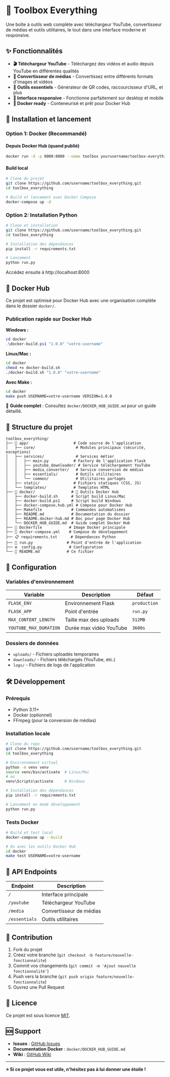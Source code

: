 # 🧰 Toolbox Everything

Une boîte à outils web complète avec téléchargeur YouTube, convertisseur de médias et outils utilitaires, le tout dans une interface moderne et responsive.

## ✨ Fonctionnalités

- **🎬 Téléchargeur YouTube** - Téléchargez des vidéos et audio depuis YouTube en différentes qualités
- **🔄 Convertisseur de médias** - Convertissez entre différents formats d'images et vidéos  
- **🔧 Outils essentiels** - Générateur de QR codes, raccourcisseur d'URL, et plus
- **📱 Interface responsive** - Fonctionne parfaitement sur desktop et mobile
- **🐳 Docker ready** - Conteneurisé et prêt pour Docker Hub

## 🚀 Installation et lancement

### Option 1: Docker (Recommandé)

#### Depuis Docker Hub (quand publié)
```bash
docker run -d -p 8000:8000 --name toolbox yourusername/toolbox-everything
```

#### Build local
```bash
# Clone du projet
git clone https://github.com/username/toolbox_everything.git
cd toolbox_everything

# Build et lancement avec Docker Compose
docker-compose up -d
```

### Option 2: Installation Python

```bash
# Clone et installation
git clone https://github.com/username/toolbox_everything.git
cd toolbox_everything

# Installation des dépendances  
pip install -r requirements.txt

# Lancement
python run.py
```

Accédez ensuite à http://localhost:8000

## 🐳 Docker Hub

Ce projet est optimisé pour Docker Hub avec une organisation complète dans le dossier `docker/`.

### Publication rapide sur Docker Hub

**Windows :**
```powershell
cd docker
.\docker-build.ps1 "1.0.0" "votre-username"
```

**Linux/Mac :**
```bash
cd docker
chmod +x docker-build.sh
./docker-build.sh "1.0.0" "votre-username"
```

**Avec Make :**
```bash
cd docker
make push USERNAME=votre-username VERSION=1.0.0
```

📖 **Guide complet** : Consultez `docker/DOCKER_HUB_GUIDE.md` pour un guide détaillé.

## 📂 Structure du projet

```
toolbox_everything/
├── 📁 app/                    # Code source de l'application
│   ├── core/                  # Modules principaux (sécurité, exceptions)
│   ├── services/              # Services métier
│   │   ├── main.py           # Factory de l'application Flask
│   │   ├── youtube_downloader/ # Service téléchargement YouTube
│   │   ├── media_converter/   # Service conversion de médias
│   │   ├── essentials/        # Outils utilitaires
│   │   └── common/            # Utilitaires partagés
│   ├── static/               # Fichiers statiques (CSS, JS)
│   └── templates/            # Templates HTML
├── 📁 docker/                # 🐳 Outils Docker Hub
│   ├── docker-build.sh      # Script build Linux/Mac
│   ├── docker-build.ps1     # Script build Windows
│   ├── docker-compose.hub.yml # Compose pour Docker Hub
│   ├── Makefile             # Commandes automatisées
│   ├── README.md            # Documentation du dossier
│   ├── README.docker-hub.md # Doc pour page Docker Hub
│   └── DOCKER_HUB_GUIDE.md  # Guide complet Docker Hub
├── 🐳 Dockerfile            # Image Docker principale
├── 🐙 docker-compose.yml    # Compose de développement  
├── 📋 requirements.txt      # Dépendances Python
├── 🏃 run.py               # Point d'entrée de l'application
├── ⚙️  config.py            # Configuration
└── 📖 README.md            # Ce fichier
```

## 🔧 Configuration

### Variables d'environnement

| Variable | Description | Défaut |
|----------|-------------|--------|
| `FLASK_ENV` | Environnement Flask | `production` |
| `FLASK_APP` | Point d'entrée | `run.py` |
| `MAX_CONTENT_LENGTH` | Taille max des uploads | `512MB` |
| `YOUTUBE_MAX_DURATION` | Durée max vidéo YouTube | `3600s` |

### Dossiers de données

- `uploads/` - Fichiers uploadés temporaires
- `downloads/` - Fichiers téléchargés (YouTube, etc.)  
- `logs/` - Fichiers de logs de l'application

## 🛠️ Développement

### Prérequis

- Python 3.11+
- Docker (optionnel)
- FFmpeg (pour la conversion de médias)

### Installation locale

```bash
# Clone du repo
git clone https://github.com/username/toolbox_everything.git
cd toolbox_everything

# Environnement virtuel
python -m venv venv
source venv/bin/activate  # Linux/Mac
# ou
venv\Scripts\activate     # Windows

# Installation des dépendances
pip install -r requirements.txt

# Lancement en mode développement
python run.py
```

### Tests Docker

```bash
# Build et test local
docker-compose up --build

# Ou avec les outils Docker Hub
cd docker
make test USERNAME=votre-username
```

## 📱 API Endpoints

| Endpoint | Description |
|----------|-------------|
| `/` | Interface principale |
| `/youtube` | Téléchargeur YouTube |
| `/media` | Convertisseur de médias |
| `/essentials` | Outils utilitaires |

## 🤝 Contribution

1. Fork du projet
2. Créez votre branche (`git checkout -b feature/nouvelle-fonctionnalite`)
3. Commit vos changements (`git commit -m 'Ajout nouvelle fonctionnalité'`)
4. Push vers la branche (`git push origin feature/nouvelle-fonctionnalite`)
5. Ouvrez une Pull Request

## 📄 Licence

Ce projet est sous licence [MIT](LICENSE).

## 🆘 Support

- **Issues** : [GitHub Issues](https://github.com/username/toolbox_everything/issues)
- **Documentation Docker** : `docker/DOCKER_HUB_GUIDE.md`
- **Wiki** : [GitHub Wiki](https://github.com/username/toolbox_everything/wiki)

---

**⭐ Si ce projet vous est utile, n'hésitez pas à lui donner une étoile !**
